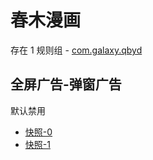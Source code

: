 # 春木漫画

存在 1 规则组 - [com.galaxy.qbyd](/src/apps/com.galaxy.qbyd.ts)

## 全屏广告-弹窗广告

默认禁用

- [快照-0](https://i.gkd.li/import/13691104)
- [快照-1](https://i.gkd.li/import/13691103)

